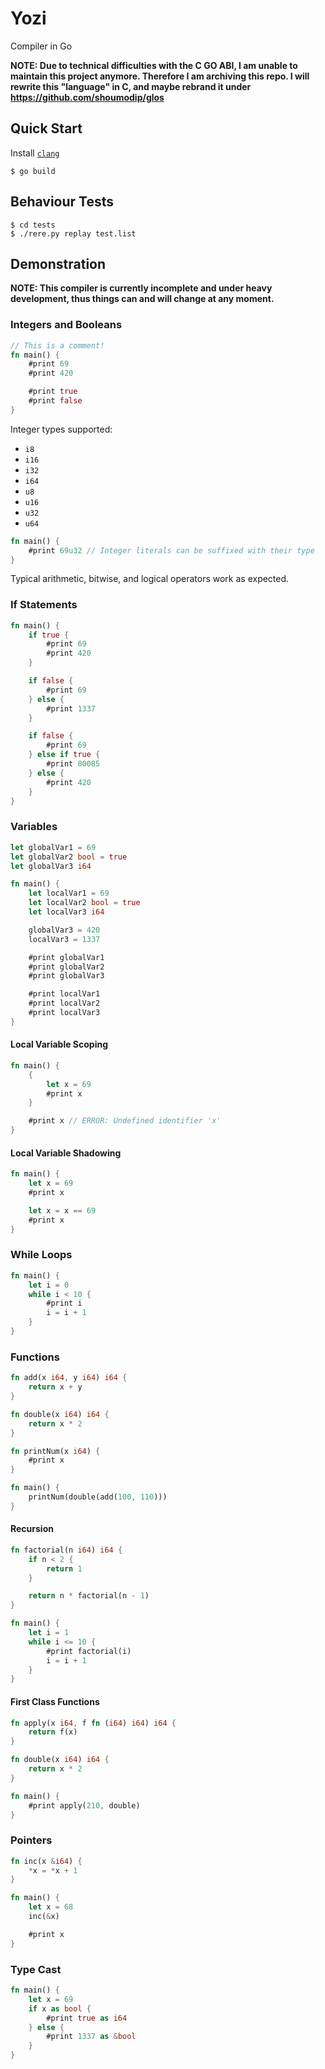 # Yozi
Compiler in Go

**NOTE: Due to technical difficulties with the C GO ABI, I am unable to maintain this project anymore. Therefore I am archiving this repo. I will rewrite this "language" in C, and maybe rebrand it under https://github.com/shoumodip/glos**

## Quick Start
Install [`clang`](https://clang.llvm.org/)

```console
$ go build
```

## Behaviour Tests
```console
$ cd tests
$ ./rere.py replay test.list
```

## Demonstration
**NOTE: This compiler is currently incomplete and under heavy development, thus
things can and will change at any moment.**

### Integers and Booleans
```rust
// This is a comment!
fn main() {
    #print 69
    #print 420

    #print true
    #print false
}
```

Integer types supported:
- `i8`
- `i16`
- `i32`
- `i64`
- `u8`
- `u16`
- `u32`
- `u64`

```rust
fn main() {
    #print 69u32 // Integer literals can be suffixed with their type
}
```

Typical arithmetic, bitwise, and logical operators work as expected.

### If Statements
```rust
fn main() {
    if true {
        #print 69
        #print 420
    }

    if false {
        #print 69
    } else {
        #print 1337
    }

    if false {
        #print 69
    } else if true {
        #print 80085
    } else {
        #print 420
    }
}
```

### Variables
```rust
let globalVar1 = 69
let globalVar2 bool = true
let globalVar3 i64

fn main() {
    let localVar1 = 69
    let localVar2 bool = true
    let localVar3 i64

    globalVar3 = 420
    localVar3 = 1337

    #print globalVar1
    #print globalVar2
    #print globalVar3

    #print localVar1
    #print localVar2
    #print localVar3
}
```

#### Local Variable Scoping
```rust
fn main() {
    {
        let x = 69
        #print x
    }

    #print x // ERROR: Undefined identifier 'x'
}
```

#### Local Variable Shadowing
```rust
fn main() {
    let x = 69
    #print x

    let x = x == 69
    #print x
}
```

### While Loops
```rust
fn main() {
    let i = 0
    while i < 10 {
        #print i
        i = i + 1
    }
}
```

### Functions
```rust
fn add(x i64, y i64) i64 {
    return x + y
}

fn double(x i64) i64 {
    return x * 2
}

fn printNum(x i64) {
    #print x
}

fn main() {
    printNum(double(add(100, 110)))
}
```

#### Recursion
```rust
fn factorial(n i64) i64 {
    if n < 2 {
        return 1
    }

    return n * factorial(n - 1)
}

fn main() {
    let i = 1
    while i <= 10 {
        #print factorial(i)
        i = i + 1
    }
}
```

#### First Class Functions
```rust
fn apply(x i64, f fn (i64) i64) i64 {
    return f(x)
}

fn double(x i64) i64 {
    return x * 2
}

fn main() {
    #print apply(210, double)
}
```

### Pointers
```rust
fn inc(x &i64) {
    *x = *x + 1
}

fn main() {
    let x = 68
    inc(&x)

    #print x
}
```

### Type Cast
```rust
fn main() {
    let x = 69
    if x as bool {
        #print true as i64
    } else {
        #print 1337 as &bool
    }
}
```
